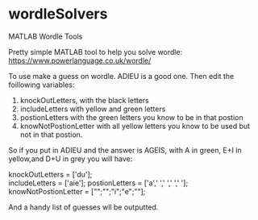 # wordleSolvers
MATLAB Wordle Tools

Pretty simple MATLAB tool to help you solve wordle: https://www.powerlanguage.co.uk/wordle/

To use make a guess on wordle. ADIEU is a good one. Then edit the foillowing variables:  

1. knockOutLetters, with the black letters
2. includeLetters with yellow and green letters
3. postionLetters with the green letters you know to be in that postion 
4. knowNotPostionLetter with all yellow letters you know to be used but not in that postion. 

So if you put in ADIEU and the answer is AGEIS, with A in green, E+I in yellow,and D+U in grey you will have:

knockOutLetters = ['du'];          
includeLetters = ['aie'];
postionLetters = ['a',' ',' ',' ',' '];
knowNotPostionLetter = ["";"";"i";"e";""];

And a handy list of guesses wll be outputted. 
